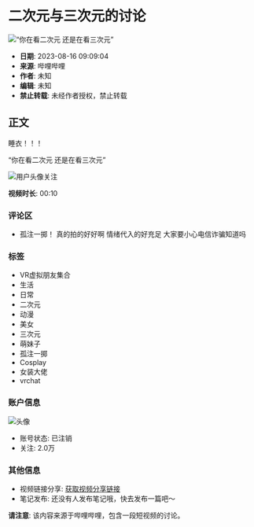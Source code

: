 # 二次元与三次元的讨论

![“你在看二次元 还是在看三次元”](//i1.hdslb.com/bfs/archive/840be093649912a4b82ed3f5c3a927372976e5ad.jpg@518w_290h_1c_!web-video-share-cover.webp)

- **日期**: 2023-08-16 09:09:04
- **来源**: 哔哩哔哩
- **作者**: 未知
- **编辑**: 未知
- **禁止转载**: 未经作者授权，禁止转载

## 正文

睡衣！！！

“你在看二次元 还是在看三次元”

![用户头像](//i0.hdslb.com/bfs/face/member/noface.jpg@96w.webp)关注

**视频时长**: 00:10

### 评论区

- 孤注一掷！ 真的拍的好好啊 情绪代入的好充足 大家要小心电信诈骗知道吗

### 标签
- VR虚拟朋友集合
- 生活
- 日常
- 二次元
- 动漫
- 美女
- 三次元
- 萌妹子
- 孤注一掷
- Cosplay
- 女装大佬
- vrchat

### 账户信息
![头像](//i0.hdslb.com/bfs/face/member/noface.jpg@96w_96h_1c_1s_!web-avatar.webp)

- 账号状态: 已注销
- 关注: 2.0万

### 其他信息
- 视频链接分享: [获取视频分享链接](javascript:void(0);)
- 笔记发布: 还没有人发布笔记哦，快去发布一篇吧～

**请注意**: 该内容来源于哔哩哔哩，包含一段短视频的讨论。